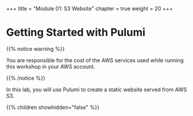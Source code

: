 +++
title = "Module 01: S3 Website"
chapter = true
weight = 20
+++

# Getting Started with Pulumi

{{% notice warning %}}<p> You are responsible for the cost of the AWS services used while running this workshop in your AWS account.</p> {{% /notice %}}

In this lab, you will use Pulumi to create a static website served from AWS S3.

{{% children showhidden="false" %}}
